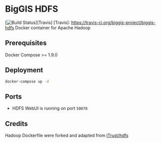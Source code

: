 # BigGIS HDFS
[![Build Status](https://travis-ci.org/biggis-project/biggis-hdfs.svg?branch=master)][Travis]
[Travis]: https://travis-ci.org/biggis-project/biggis-hdfs
Docker container for Apache Hadoop


## Prerequisites
Docker Compose >= 1.9.0

## Deployment
```sh
docker-compose up -d
```

## Ports
- HDFS WebUI is running on port `50070`

## Credits
Hadoop Dockerfile were forked and adapted from [ITrust/hdfs](https://github.com/ITrust/docker-images/tree/master/hdfs)
